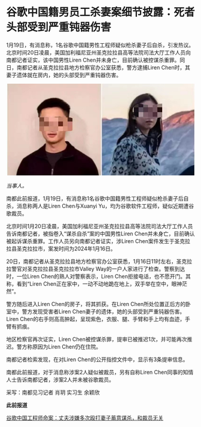 # 谷歌中国籍男员工杀妻案细节披露：死者头部受到严重钝器伤害

1月19日，有消息称，1名谷歌中国籍男性工程师疑似枪杀妻子后自杀，引发热议。北京时间20日凌晨，美国加利福尼亚州圣克拉拉县高等法院司法大厅工作人员向南都记者证实，该中国男性Liren
Chen并未身亡，目前确认被控谋杀重罪。同日，南都记者从圣克拉拉县地方检察官办公室获悉，警方逮捕Liren
Chen时，其妻子遗体就在房内，她的头部受到严重钝器伤害。

![3fef1394dd70b4290a1f41ad79a02363.jpg](https://raw.githubusercontent.com/qqhsx/qqnews_image/main/2024/01/20/谷歌中国籍男员工杀妻案细节披露：死者头部受到严重钝器伤害/3fef1394dd70b4290a1f41ad79a02363.jpg)

_当事人。_

南都此前报道，1月19日，有消息称1名谷歌中国籍男性工程师疑似枪杀妻子后自杀，消息称两人是Liren Chen与Xuanyi
Yu，均为谷歌软件工程师，疑似近期遭谷歌裁员。

北京时间1月20日凌晨，美国加利福尼亚州圣克拉拉县高等法院司法大厅工作人员告诉南都记者，被指卷入“谋杀自杀”案的中国男性Liren
Chen并未身亡，目前确认被起诉谋杀重罪。工作人员另向南都记者证实，涉Liren Chen案件发生于圣克拉拉县圣克拉拉市，案发时间为2024年1月16日。

20日，南都记者从圣克拉拉县地方检察官办公室获悉，1月16日11时左右，圣克拉拉警官对圣克拉拉县圣克拉拉市Valley
Way的一户人家进行了检查。警察到达时，一位Liren Chen的熟人对警察表示，Liren Chen拒接电话，也不愿开门。其称，看到“Liren
Chen正在家中，一动不动地跪在地上，双手举在空中，眼神茫然”。

警方随后进入Liren Chen的房子，将其抓获。在Liren Chen所处位置正后方的卧室中，警方发现受害者Liren
Chen妻子的遗体，她的头部受到严重钝器伤害。Liren Chen的右手则高高肿起，呈现紫色，衣服、腿、手臂和手上均有血迹，手臂有抓痕。

地区检察官再次证实，Liren Chen被控谋杀罪，提审已被推迟1次，并可能再次推迟。警方称原因为Liren Chen仍在住院。

南都记者检索发现，在对Liren Chen的公开指控文件中，显示有3条提审信息。

南都此前报道，对于消息称涉案2人疑似被裁员，另有自称Liren Chen同事的知情人士告诉南都记者，涉案2人并未被谷歌裁员。

采写：南都见习记者 肖玥 实习生 余颖欣

**此前报道**

[谷歌中国工程师命案：丈夫涉嫌多次殴打妻子蓄意谋杀，和裁员无关](https://news.qq.com/rain/a/20240120A01C4B00)

